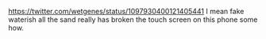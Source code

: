 https://twitter.com/wetgenes/status/1097930400121405441 I mean fake waterish all the sand really has broken the touch screen on this phone some how.